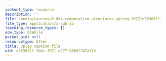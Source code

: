 ```yaml
---
content_type: resource
description: ''
file: /media/courses/6-004-computation-structures-spring-2017/e323081f1bbc3971a27763892747a17d_p2j16ebu14U.srt
file_type: application/x-subrip
learning_resource_types: []
ocw_type: OCWFile
parent_uid: null
resourcetype: Other
title: 3play caption file
uid: e323081f-1bbc-3971-a277-63892747a17d
---
```


